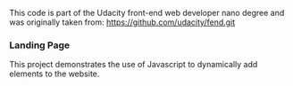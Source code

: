 This code is part of the Udacity front-end web developer nano degree and was originally taken from:
https://github.com/udacity/fend.git


### Landing Page
This project demonstrates the use of Javascript to dynamically add elements to the website.